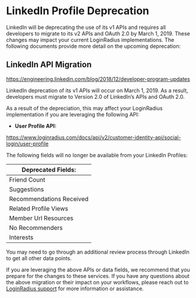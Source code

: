 
# LinkedIn Profile Deprecation


LinkedIn will be deprecating the use of its v1 APIs and requires all developers to migrate to its v2 APIs and OAuth 2.0 by March 1, 2019. These changes may impact your current LoginRadius implementations. The following documents provide more detail on the upcoming deprecation: 

## LinkedIn API Migration
https://engineering.linkedin.com/blog/2018/12/developer-program-updates 

LinkedIn deprecation of its v1 APIs will occur on March 1, 2019. As a result, developers must migrate to Version 2.0 of LinkedIn’s APIs and OAuth 2.0. 

As a result of the depreciation, this may affect your LoginRadius implementation if you are leveraging the following API:

- **User Profile API:** 

https://www.loginradius.com/docs/api/v2/customer-identity-api/social-login/user-profile

The following fields will no longer be available from your LinkedIn Profiles:

| Deprecated Fields: |
 |---|
| Friend Count |
| Suggestions |
| Recommendations Received |
| Related Profile Views |
| Member Url Resources |
| No Recommenders |
| Interests |

You may need to go through an additional review process through LinkedIn to get all other data points.

If you are leveraging the above APIs or data fields, we recommend that you prepare for the changes to these services. If you have any questions about the above migration or their impact on your workflows, please reach out to [LoginRadius support](https://adminconsole.loginradius.com/support/tickets/open-a-new-ticket) for more information or assistance. 
